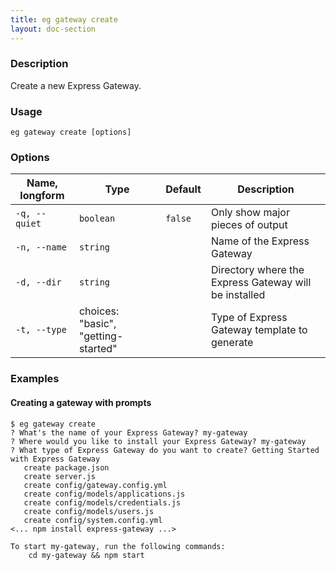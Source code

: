```yaml
---
title: eg gateway create
layout: doc-section
---
```


### Description

Create a new Express Gateway.

### Usage

```shell
eg gateway create [options]
```

### Options

| Name, longform | Type                                | Default | Description                                           |
| ---            | ---                                 | ---     | ---                                                   |
| `-q, --quiet`  | `boolean`                            | `false` | Only show major pieces of output                      |
| `-n, --name`   | `string`                             |         | Name of the Express Gateway                           |
| `-d, --dir`    | `string`                             |         | Directory where the Express Gateway will be installed |
| `-t, --type`   | choices: "basic", "getting-started" |         | Type of Express Gateway template to generate          |

### Examples

#### Creating a gateway with prompts

```shell
$ eg gateway create
? What's the name of your Express Gateway? my-gateway
? Where would you like to install your Express Gateway? my-gateway
? What type of Express Gateway do you want to create? Getting Started with Express Gateway
   create package.json
   create server.js
   create config/gateway.config.yml
   create config/models/applications.js
   create config/models/credentials.js
   create config/models/users.js
   create config/system.config.yml
<... npm install express-gateway ...>

To start my-gateway, run the following commands:
    cd my-gateway && npm start
```
